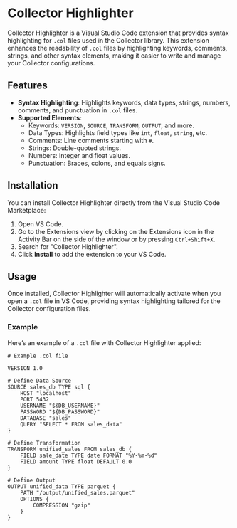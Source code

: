 # Collector Highlighter

Collector Highlighter is a Visual Studio Code extension that provides syntax highlighting for `.col` files used in the Collector library. This extension enhances the readability of `.col` files by highlighting keywords, comments, strings, and other syntax elements, making it easier to write and manage your Collector configurations.

## Features

- **Syntax Highlighting**: Highlights keywords, data types, strings, numbers, comments, and punctuation in `.col` files.
- **Supported Elements**:
  - Keywords: `VERSION`, `SOURCE`, `TRANSFORM`, `OUTPUT`, and more.
  - Data Types: Highlights field types like `int`, `float`, `string`, etc.
  - Comments: Line comments starting with `#`.
  - Strings: Double-quoted strings.
  - Numbers: Integer and float values.
  - Punctuation: Braces, colons, and equals signs.

## Installation

You can install Collector Highlighter directly from the Visual Studio Code Marketplace:

1. Open VS Code.
2. Go to the Extensions view by clicking on the Extensions icon in the Activity Bar on the side of the window or by pressing `Ctrl+Shift+X`.
3. Search for "Collector Highlighter".
4. Click **Install** to add the extension to your VS Code.

## Usage

Once installed, Collector Highlighter will automatically activate when you open a `.col` file in VS Code, providing syntax highlighting tailored for the Collector configuration files.

### Example

Here’s an example of a `.col` file with Collector Highlighter applied:

```plaintext
# Example .col file

VERSION 1.0

# Define Data Source
SOURCE sales_db TYPE sql {
    HOST "localhost"
    PORT 5432
    USERNAME "${DB_USERNAME}"
    PASSWORD "${DB_PASSWORD}"
    DATABASE "sales"
    QUERY "SELECT * FROM sales_data"
}

# Define Transformation
TRANSFORM unified_sales FROM sales_db {
    FIELD sale_date TYPE date FORMAT "%Y-%m-%d"
    FIELD amount TYPE float DEFAULT 0.0
}

# Define Output
OUTPUT unified_data TYPE parquet {
    PATH "/output/unified_sales.parquet"
    OPTIONS {
        COMPRESSION "gzip"
    }
}

